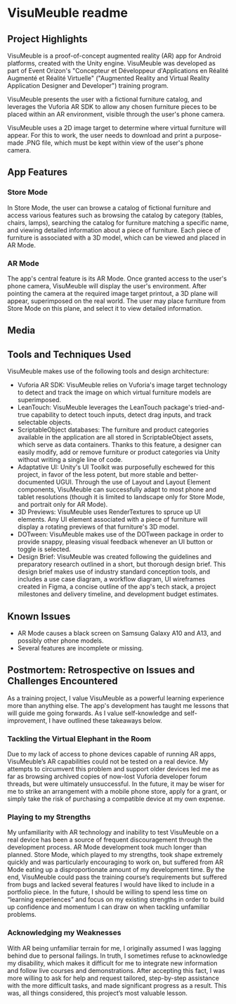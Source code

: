 # VisuMeuble readme

## Project Highlights
VisuMeuble is a proof-of-concept augmented reality (AR) app for Android platforms, created with the Unity engine. VisuMeuble was developed as part of Event Orizon's "Concepteur et Développeur d'Applications en Réalité Augmenté et Réalité Virtuelle" ("Augmented Reality and Virtual Reality Application Designer and Developer") training program.

VisuMeuble presents the user with a fictional furniture catalog, and leverages the Vuforia AR SDK to allow any chosen furniture pieces to be placed within an AR environment, visible through the user's phone camera.

VisuMeuble uses a 2D image target to determine where virtual furniture will appear. For this to work, the user needs to download and print a purpose-made .PNG file, which must be kept within view of the user's phone camera.

## App Features

### Store Mode
In Store Mode, the user can browse a catalog of fictional furniture and access various features such as browsing the catalog by category (tables, chairs, lamps), searching the catalog for furniture matching a specific name, and viewing detailed information about a piece of furniture. Each piece of furniture is associated with a 3D model, which can be viewed and placed in AR Mode.

### AR Mode
The app's central feature is its AR Mode. Once granted access to the user's phone camera, VisuMeuble will display the user's environment. After pointing the camera at the required image target printout, a 3D plane will appear, superimposed on the real world. The user may place furniture from Store Mode on this plane, and select it to view detailed information.

## Media

## Tools and Techniques Used
VisuMeuble makes use of the following tools and design architecture:
- Vuforia AR SDK: VisuMeuble relies on Vuforia's image target technology to detect and track the image on which virtual furniture models are superimposed.
- LeanTouch: VisuMeuble leverages the LeanTouch package's tried-and-true capability to detect touch inputs, detect drag inputs, and track selectable objects.
- ScriptableObject databases: The furniture and product categories available in the application are all stored in ScriptableObject assets, which serve as data containers. Thanks to this feature, a designer can easily modify, add or remove furniture or product categories via Unity without writing a single line of code.
- Adaptative UI: Unity's UI Toolkit was purposefully eschewed for this project, in favor of the less potent, but more stable and better-documented UGUI. Through the use of Layout and Layout Element components, VisuMeuble can successfully adapt to most phone and tablet resolutions (though it is limited to landscape only for Store Mode, and portrait only for AR Mode).
- 3D Previews: VisuMeuble uses RenderTextures to spruce up UI elements. Any UI element associated with a piece of furniture will display a rotating previews of that furniture's 3D model.
- DOTween: VisuMeuble makes use of the DOTween package in order to provide snappy, pleasing visual feedback whenever an UI button or toggle is selected.
- Design Brief: VisuMeuble was created following the guidelines and preparatory research outlined in a short, but thorough design brief. This design brief makes use of industry standard conception tools, and includes a use case diagram, a workflow diagram, UI wireframes created in Figma, a concise outline of the app's tech stack, a project milestones and delivery timeline, and development budget estimates.

## Known Issues
- AR Mode causes a black screen on Samsung Galaxy A10 and A13, and possibly other phone models.
- Several features are incomplete or missing.

## Postmortem: Retrospective on Issues and Challenges Encountered
As a training project, I value VisuMeuble as a powerful learning experience more than anything else. The app's development has taught me lessons that will guide me going forwards. As I value self-knowledge and self-improvement, I have outlined these takeaways below.

### Tackling the Virtual Elephant in the Room
Due to my lack of access to phone devices capable of running AR apps, VisuMeuble’s AR capabilities could not be tested on a real device.
My attempts to circumvent this problem and support older devices led me as far as browsing archived copies of now-lost Vuforia developer forum threads, but were ultimately unsuccessful.
In the future, it may be wiser for me to strike an arrangement with a mobile phone store, apply for a grant, or simply take the risk of purchasing a compatible device at my own expense.

### Playing to my Strengths
My unfamiliarity with AR technology and inability to test VisuMeuble on a real device has been a source of frequent discouragement through the development process. AR Mode development took much longer than planned.
Store Mode, which played to my strengths, took shape extremely quickly and was particularly encouraging to work on, but suffered from AR Mode eating up a disproportionate amount of my development time.
By the end, VisuMeuble could pass the training course’s requirements but suffered from bugs and lacked several features I would have liked to include in a portfolio piece.
In the future, I should be willing to spend less time on “learning experiences” and focus on my existing strengths in order to build up confidence and momentum I can draw on when tackling unfamiliar problems.

### Acknowledging my Weaknesses
With AR being unfamiliar terrain for me, I originally assumed I was lagging behind due to personal failings. In truth, I sometimes refuse to acknowledge my disability, which makes it difficult for me to integrate new information and follow live courses and demonstrations. After accepting this fact, I was more willing to ask for help and request tailored, step-by-step assistance with the more difficult tasks, and made significant progress as a result. This was, all things considered, this project’s most valuable lesson.

